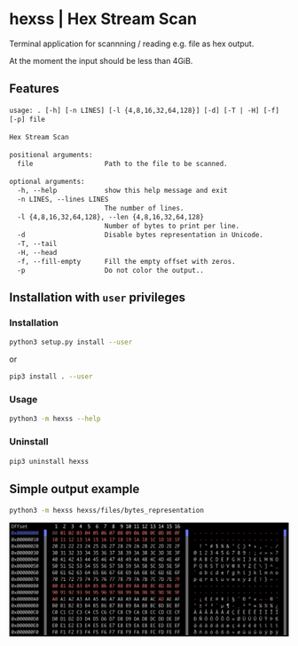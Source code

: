 # hexss | Hex Stream Scan


Terminal application for scannning / reading e.g. file as hex output.

At the moment the input should be less than 4GiB.

## Features
```
usage: . [-h] [-n LINES] [-l {4,8,16,32,64,128}] [-d] [-T | -H] [-f] [-p] file

Hex Stream Scan

positional arguments:
  file                  Path to the file to be scanned.

optional arguments:
  -h, --help            show this help message and exit
  -n LINES, --lines LINES
                        The number of lines.
  -l {4,8,16,32,64,128}, --len {4,8,16,32,64,128}
                        Number of bytes to print per line.
  -d                    Disable bytes representation in Unicode.
  -T, --tail
  -H, --head
  -f, --fill-empty      Fill the empty offset with zeros.
  -p                    Do not color the output..
```

## Installation with `user` privileges

### Installation
```bash
python3 setup.py install --user
```
or
```bash
pip3 install . --user
```

### Usage
```bash
python3 -m hexss --help
```

### Uninstall
```bash
pip3 uninstall hexss
```

## Simple output example
```bash
python3 -m hexss hexss/files/bytes_representation
```

![Screenshot with output for above command.](docs/example.png)

